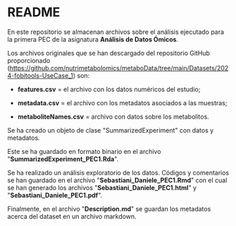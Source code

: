# README

En este repositorio se almacenan archivos sobre el análisis ejecutado para la primera PEC de la asignatura **Análisis de Datos Ómicos**.

Los archivos originales que se han descargado del repositorio GitHub proporcionado (https://github.com/nutrimetabolomics/metaboData/tree/main/Datasets/2024-fobitools-UseCase_1) son:

- **features.csv** = el archivo con los datos numéricos del estudio;

- **metadata.csv** = el archivo con los metadatos asociados a las muestras;

- **metaboliteNames.csv** = archivo con datos sobre los metabolitos.

Se ha creado un objeto de clase "SummarizedExperiment" con datos y metadatos. 

Este se ha guardado en formato binario en el archivo "**SummarizedExperiment_PEC1.Rda**".

Se ha realizado un análisis exploratorio de los datos. Códigos y comentarios se han guardado en el archivo 
"**Sebastiani_Daniele_PEC1.Rmd**" con el cual se han generado los archivos "**Sebastiani_Daniele_PEC1.html**" y "**Sebastiani_Daniele_PEC1.pdf**".

Finalmente, en el archivo "**Description.md**" se guardan los metadatos acerca del dataset en un archivo markdown.
